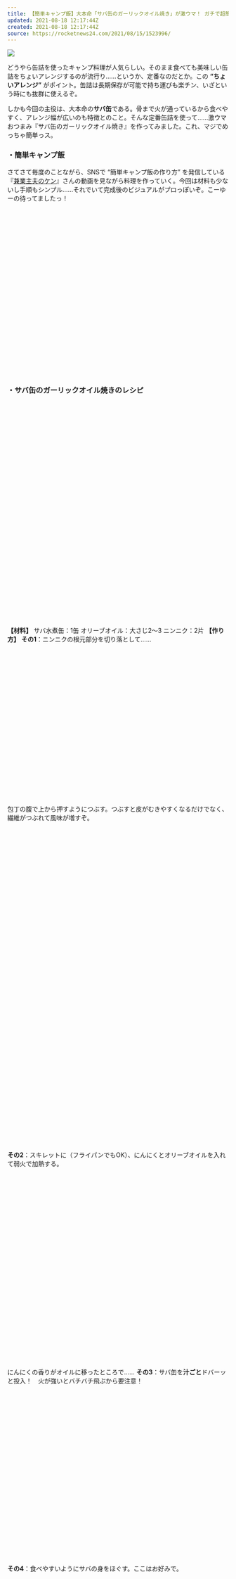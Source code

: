 ```yaml
---
title: 【簡単キャンプ飯】大本命「サバ缶のガーリックオイル焼き」が激ウマ！ ガチで超簡単だから今すぐ缶詰買ってこい！
updated: 2021-08-18 12:17:44Z
created: 2021-08-18 12:17:44Z
source: https://rocketnews24.com/2021/08/15/1523996/
---
```


![](https://rocketnews24.com/2021/08/15/1523996/491)

どうやら缶詰を使ったキャンプ料理が人気らしい。そのまま食べても美味しい缶詰をちょいアレンジするのが流行り……というか、定番なのだとか。この **“ちょいアレンジ”** がポイント。缶詰は長期保存が可能で持ち運びも楽チン、いざという時にも抜群に使えるぞ。

しかも今回の主役は、大本命の**サバ缶**である。骨まで火が通っているから食べやすく、アレンジ幅が広いのも特徴とのこと。そんな定番缶詰を使って……激ウマおつまみ『サバ缶のガーリックオイル焼き』を作ってみました。これ、マジでめっちゃ簡単っス。

### ・簡単キャンプ飯

さてさて毎度のことながら、SNSで “簡単キャンプ飯の作り方” を発信している『[兼業主夫のケン](https://www.youtube.com/channel/UCGQEhJJFD-Q73L52evlS6eg)』さんの動画を見ながら料理を作っていく。今回は材料も少ないし手順もシンプル……それでいて完成後のビジュアルがプロっぽいぞ。こーゆーの待ってましたっ！

![](data:image/svg+xml;base64,PHN2ZyBoZWlnaHQ9IjQ4MCIgd2lkdGg9IjY0MCIgeG1sbnM9Imh0dHA6Ly93d3cudzMub3JnLzIwMDAvc3ZnIiB2ZXJzaW9uPSIxLjEiIC8+)

### ・サバ缶のガーリックオイル焼きのレシピ

![](data:image/svg+xml;base64,PHN2ZyBoZWlnaHQ9IjYyOCIgd2lkdGg9IjY0MCIgeG1sbnM9Imh0dHA6Ly93d3cudzMub3JnLzIwMDAvc3ZnIiB2ZXJzaW9uPSIxLjEiIC8+)

**【材料】**
サバ水煮缶：1缶
オリーブオイル：大さじ2〜3
ニンニク：2片
**【作り方】**
**その1**：ニンニクの根元部分を切り落として……

![](data:image/svg+xml;base64,PHN2ZyBoZWlnaHQ9IjQyOSIgd2lkdGg9IjY0MCIgeG1sbnM9Imh0dHA6Ly93d3cudzMub3JnLzIwMDAvc3ZnIiB2ZXJzaW9uPSIxLjEiIC8+)

包丁の腹で上から押すようにつぶす。つぶすと皮がむきやすくなるだけでなく、繊維がつぶれて風味が増すぞ。

![](data:image/svg+xml;base64,PHN2ZyBoZWlnaHQ9IjQ2NiIgd2lkdGg9IjY0MCIgeG1sbnM9Imh0dHA6Ly93d3cudzMub3JnLzIwMDAvc3ZnIiB2ZXJzaW9uPSIxLjEiIC8+)

![](data:image/svg+xml;base64,PHN2ZyBoZWlnaHQ9IjQyOSIgd2lkdGg9IjY0MCIgeG1sbnM9Imh0dHA6Ly93d3cudzMub3JnLzIwMDAvc3ZnIiB2ZXJzaW9uPSIxLjEiIC8+)

**その2**：スキレットに（フライパンでもOK）、にんにくとオリーブオイルを入れて弱火で加熱する。

![](data:image/svg+xml;base64,PHN2ZyBoZWlnaHQ9IjU0MSIgd2lkdGg9IjY0MCIgeG1sbnM9Imh0dHA6Ly93d3cudzMub3JnLzIwMDAvc3ZnIiB2ZXJzaW9uPSIxLjEiIC8+)

にんにくの香りがオイルに移ったところで……
**その3**：サバ缶を**汁ごと**ドバーッと投入！　火が強いとバチバチ飛ぶから要注意！

![](data:image/svg+xml;base64,PHN2ZyBoZWlnaHQ9IjQ4MSIgd2lkdGg9IjY0MCIgeG1sbnM9Imh0dHA6Ly93d3cudzMub3JnLzIwMDAvc3ZnIiB2ZXJzaW9uPSIxLjEiIC8+)

**その4**：食べやすいようにサバの身をほぐす。ここはお好みで。

![](data:image/svg+xml;base64,PHN2ZyBoZWlnaHQ9IjUxNyIgd2lkdGg9IjY0MCIgeG1sbnM9Imh0dHA6Ly93d3cudzMub3JnLzIwMDAvc3ZnIiB2ZXJzaW9uPSIxLjEiIC8+)

![](data:image/svg+xml;base64,PHN2ZyBoZWlnaHQ9IjQ4OSIgd2lkdGg9IjY0MCIgeG1sbnM9Imh0dHA6Ly93d3cudzMub3JnLzIwMDAvc3ZnIiB2ZXJzaW9uPSIxLjEiIC8+)

**その5**：缶の汁を飛ばすよう火を強めて炒める。**グツグツいっちまええええええええええ！**

![](data:image/svg+xml;base64,PHN2ZyBoZWlnaHQ9IjM2MCIgd2lkdGg9IjY0MCIgeG1sbnM9Imh0dHA6Ly93d3cudzMub3JnLzIwMDAvc3ZnIiB2ZXJzaW9uPSIxLjEiIC8+)

**で、で、で……**
**もう完成ィィィィイイイイイ！**

![](data:image/svg+xml;base64,PHN2ZyBoZWlnaHQ9IjU0MSIgd2lkdGg9IjY0MCIgeG1sbnM9Imh0dHA6Ly93d3cudzMub3JnLzIwMDAvc3ZnIiB2ZXJzaW9uPSIxLjEiIC8+)

### ・酔ってからでも作れるレベル

おいおい簡単過ぎるだろ……ざっくり振り返ると、オリーブオイルとにんにくを弱火でじっくり熱してからサバ缶を丸ごと突っ込むだけ。たったそれだけで大人の隠れ家的レストランで、**イケてる美女がワインと一緒に注文しそうな料理**ができてしまった。ウソだろおいいい。

![](data:image/svg+xml;base64,PHN2ZyBoZWlnaHQ9IjQ4MCIgd2lkdGg9IjY0MCIgeG1sbnM9Imh0dHA6Ly93d3cudzMub3JnLzIwMDAvc3ZnIiB2ZXJzaW9uPSIxLjEiIC8+)

**当然うまい**。うむ、にんにくをしっかり炒めて香りを立たせるのがポイントだろうか。ワインやビールのおつまみとしてかなり有能なはず。なんなら**酔ってからでも作れるくらい簡単**なので、キャンプはもちろん残業等で帰りが遅くなった日にもいいかも。

![](data:image/svg+xml;base64,PHN2ZyBoZWlnaHQ9IjQ3MCIgd2lkdGg9IjY0MCIgeG1sbnM9Imh0dHA6Ly93d3cudzMub3JnLzIwMDAvc3ZnIiB2ZXJzaW9uPSIxLjEiIC8+)

缶詰レシピといえば、この前作った「[焼鳥缶でつくる鶏肉のカシューナッツ炒め](https://rocketnews24.com/2021/07/10/1512205/)」も簡単かつ激ウマだった。安定感抜群の缶詰レシピは、キャンプでも自宅でも気軽に試せるので、ちょっとでも気になった方は試してみてほしい。

参考リンク：[YouTube「兼業主夫ケンのキャンプ飯チャンネル」](https://www.youtube.com/channel/UCGQEhJJFD-Q73L52evlS6eg),used with permission.

執筆：[砂子間正貫](http://rocketnews24.com/author/masanuki-sunakoma/)
Photo：RocketNews24.

★簡単キャンプ飯レシピの関連記事はこちら → [シリーズ「簡単キャンプ飯」](https://rocketnews24.com/tag/%e7%b0%a1%e5%8d%98%e3%82%ad%e3%83%a3%e3%83%b3%e3%83%97%e9%a3%af/)

▼今回のレシピ動画はこちらです！

▼焼鳥缶を使ってもOK！

[![](https://rocketnews24.com/2021/08/15/1523996/294)**【簡単キャンプ飯】焼き鳥缶で作る「鶏肉のカシューナッツ炒め」がクソうまい！ お手軽過ぎる本格中華はお弁当のおかずにしてもOK！**](https://rocketnews24.com/2021/07/10/1512205/)

缶詰を使ったアレンジレシピは「キャンプ料理」の1ジャンルを築いている。そのまま火にかけても美味しいし、ひと手間加えるだけで本格料理に生まれ変わるから大人気だ。 …

[もっとみる](https://rocketnews24.com/2021/07/10/1512205/)
▼人気の簡単おつまみ！

[![](https://rocketnews24.com/2021/08/15/1523996/294)**【簡単キャンプ飯】くるくる巻いて焼くだけ「シソの豚巻き串」が店を超えるレベルでうまかった！ 見た目はブサイクでも美味しく食べる難易度は低い！**](https://rocketnews24.com/2021/07/05/1510710/)

野球で例えるなら、とうとうホームランをかっ飛ばしてしまった。それも打った瞬間に確信して歩くレベルの超特大ホームランである。マジで過去最高の飛距離かもしれない。 …

[もっとみる](https://rocketnews24.com/2021/07/05/1510710/)